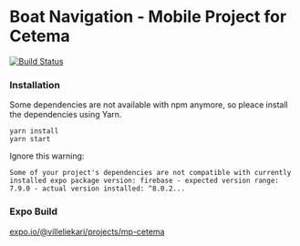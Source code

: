 # Boat Navigation - Mobile Project for Cetema
[![Build Status](https://travis-ci.com/villelie/mp-cetema.svg?branch=master)](https://travis-ci.com/villelie/mp-cetema.svg?branch=master)

### Installation
Some dependencies are not available with npm anymore, so pleace install the dependencies using Yarn.

```
yarn install
yarn start
```

Ignore this warning: 
```
Some of your project's dependencies are not compatible with currently installed expo package version: firebase - expected version range: 7.9.0 - actual version installed: ^8.0.2...
```

### Expo Build
[expo.io/@villeliekari/projects/mp-cetema](https://expo.io/@villeliekari/projects/mp-cetema)
